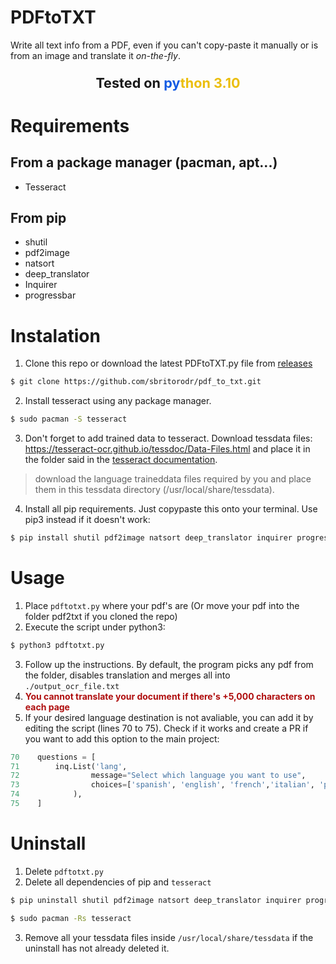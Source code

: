 # PDFtoTXT
Write all text info from a PDF, even if you can't copy-paste it manually or is from an image and translate it *on-the-fly*.

 <p style="text-align: center;font-size:1.35rem"> <b> Tested on <span style="color:#135BE3"> py</span><span style="color:#EBBE0D">thon 3.10</span> </b> </p>

# Requirements
## From a package manager (pacman, apt...)
* Tesseract
## From pip
* shutil
* pdf2image
* natsort
* deep_translator
* Inquirer
* progressbar

# Instalation
1. Clone this repo or download the latest PDFtoTXT.py file from [releases](https://github.com/sbritorodr/PDFtoTXT/releases)
```sh
$ git clone https://github.com/sbritorodr/pdf_to_txt.git
```


2. Install tesseract using any package manager.

```sh
$ sudo pacman -S tesseract
```
3. Don't forget to add trained data to tesseract.
Download tessdata files: https://tesseract-ocr.github.io/tessdoc/Data-Files.html and place it in the folder said in the [tesseract documentation](https://tesseract-ocr.github.io/tessdoc/).
> download the language traineddata files required by you and place them in this tessdata directory (/usr/local/share/tessdata).


4. Install all pip requirements. Just copypaste this onto your terminal. Use pip3 instead if it doesn't work:
```sh
$ pip install shutil pdf2image natsort deep_translator inquirer progressbar
```
# Usage
1. Place `pdftotxt.py` where your pdf's are (Or move your pdf into the folder pdf2txt if you cloned the repo)
2. Execute the script under python3:

```sh
$ python3 pdftotxt.py
```
3. Follow up the instructions. By default, the program picks any pdf from the folder, disables translation and merges all into `./output_ocr_file.txt`
4. <span style="color:#AF0E0E">**You cannot translate your document if there's +5,000 characters on each page**</span>
5. If your desired language destination is not avaliable, you can add it by editing the script (lines 70 to 75). Check if it works and create a PR if you want to add this option to the main project:
```python
70    questions = [
71        inq.List('lang',
72                message="Select which language you want to use",
73                choices=['spanish', 'english', 'french','italian', 'portuguese', 'german'] # add here your language/s
74            ),
75    ]
```

# Uninstall
1. Delete `pdftotxt.py`
2. Delete all dependencies of pip and `tesseract`
```sh
$ pip uninstall shutil pdf2image natsort deep_translator inquirer progressbar
```
```sh
$ sudo pacman -Rs tesseract
```
3. Remove all your tessdata files inside `/usr/local/share/tessdata` if the uninstall has not already deleted it.
